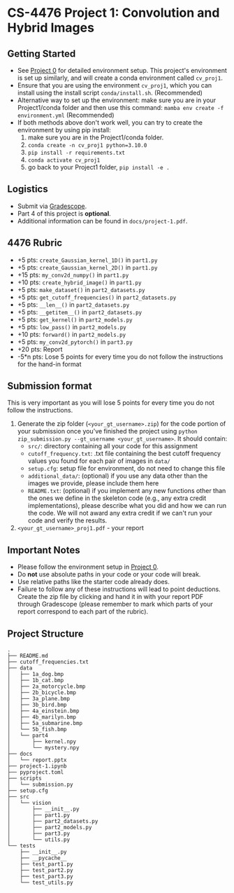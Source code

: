 # CS-4476 Project 1: Convolution and Hybrid Images

## Getting Started

- See [Project 0](https://github.gatech.edu/cs4476/project-0) for detailed environment setup. This project's environment is set up similarly, and will create a conda environment called `cv_proj1`.
- Ensure that you are using the environment `cv_proj1`, which you can install using the install script `conda/install.sh`. (Recommended)
- Alternative way to set up the environment: make sure you are in your Project1/conda folder and then use this command: ```mamba env create -f environment.yml``` (Recommended)
- If both methods above don't work well, you can try to create the environment by using pip install:
  1. make sure you are in the Project1/conda folder.
  2. ```conda create -n cv_proj1 python=3.10.0```
  3. ```pip install -r requirements.txt```
  4. ```conda activate cv_proj1```
  5. go back to your Project1 folder, ```pip install -e .```

## Logistics

- Submit via [Gradescope](https://gradescope.com).
- Part 4 of this project is **optional**.
- Additional information can be found in `docs/project-1.pdf`.

## 4476 Rubric

- +5 pts: `create_Gaussian_kernel_1D()` in `part1.py`
- +5 pts: `create_Gaussian_kernel_2D()` in `part1.py`
- +15 pts: `my_conv2d_numpy()` in `part1.py`
- +10 pts: `create_hybrid_image()` in `part1.py`
- +5 pts: `make_dataset()` in `part2_datasets.py`
- +5 pts: `get_cutoff_frequencies()` in `part2_datasets.py`
- +5 pts: `__len__()` in `part2_datasets.py`
- +5 pts: `__getitem__()` in `part2_datasets.py`
- +5 pts: `get_kernel()` in `part2_models.py`
- +5 pts: `low_pass()` in `part2_models.py`
- +10 pts: `forward()` in `part2_models.py`
- +5 pts: `my_conv2d_pytorch()` in `part3.py`
- +20 pts: Report
- -5*n pts: Lose 5 points for every time you do not follow the instructions for the hand-in format


## Submission format

This is very important as you will lose 5 points for every time you do not follow the instructions.

1. Generate the zip folder (`<your_gt_username>.zip`) for the code portion of your submission once you've finished the project using `python zip_submission.py --gt_username <your_gt_username>`. It should contain:
    - `src/`: directory containing all your code for this assignment
    - `cutoff_frequency.txt`: .txt file containing the best cutoff frequency values you found for each pair of images in `data/`
    - `setup.cfg`: setup file for environment, do not need to change this file
    - `additional_data/`: (optional) if you use any data other than the images we provide, please include them here
    - `README.txt`: (optional) if you implement any new functions other than the ones we define in the skeleton code (e.g., any extra credit implementations), please describe what you did and how we can run the code. We will not award any extra credit if we can't run your code and verify the results.
2. `<your_gt_username>_proj1.pdf` - your report


## Important Notes

- Please follow the environment setup in [Project 0](https://github.gatech.edu/cs4476/project-0).
- Do **not** use absolute paths in your code or your code will break.
- Use relative paths like the starter code already does.
- Failure to follow any of these instructions will lead to point deductions. Create the zip file by clicking and hand it in with your report PDF through Gradescope (please remember to mark which parts of your report correspond to each part of the rubric).

## Project Structure

```console
.
├── README.md
├── cutoff_frequencies.txt
├── data
│   ├── 1a_dog.bmp
│   ├── 1b_cat.bmp
│   ├── 2a_motorcycle.bmp
│   ├── 2b_bicycle.bmp
│   ├── 3a_plane.bmp
│   ├── 3b_bird.bmp
│   ├── 4a_einstein.bmp
│   ├── 4b_marilyn.bmp
│   ├── 5a_submarine.bmp
│   └── 5b_fish.bmp
│   └── part4
│       ├── kernel.npy
│       └── mystery.npy
├── docs
│   └── report.pptx
├── project-1.ipynb
├── pyproject.toml
├── scripts
│   └── submission.py
├── setup.cfg
├── src
│   └── vision
│       ├── __init__.py
│       ├── part1.py
│       ├── part2_datasets.py
│       ├── part2_models.py
│       ├── part3.py
│       └── utils.py
└── tests
    ├── __init__.py
    ├── __pycache__
    ├── test_part1.py
    ├── test_part2.py
    ├── test_part3.py
    └── test_utils.py
```
